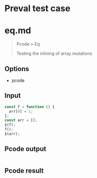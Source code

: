 # Preval test case

# eq.md

> Pcode > Eq
>
> Testing the inlining of array mutations

## Options

- pcode

## Input

`````js filename=intro
const f = function () {
  arr[0] = 1;
};
const arr = [];
$(f);
f();
$(arr);
`````


## Pcode output


`````fileintro

`````




## Pcode result


